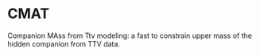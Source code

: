 # CMAT

Companion MAss from Ttv modeling: a fast to constrain upper mass of the hidden companion from TTV data.
